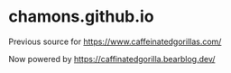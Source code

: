 # chamons.github.io

Previous source for https://www.caffeinatedgorillas.com/

Now powered by https://caffinatedgorilla.bearblog.dev/
